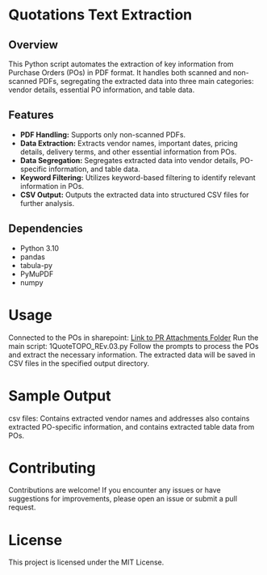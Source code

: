 # Quotations Text Extraction

## Overview
This Python script automates the extraction of key information from Purchase Orders (POs) in PDF format. It handles both scanned and non-scanned PDFs, segregating the extracted data into three main categories: vendor details, essential PO information, and table data.

## Features
- **PDF Handling:** Supports only non-scanned PDFs.
- **Data Extraction:** Extracts vendor names, important dates, pricing details, delivery terms, and other essential information from POs.
- **Data Segregation:** Segregates extracted data into vendor details, PO-specific information, and table data.
- **Keyword Filtering:** Utilizes keyword-based filtering to identify relevant information in POs.
- **CSV Output:** Outputs the extracted data into structured CSV files for further analysis.

## Dependencies
- Python 3.10
- pandas
- tabula-py
- PyMuPDF
- numpy

# Usage
Connected to the POs in sharepoint: 
[Link to PR Attachments Folder](https://uniper.sharepoint.com/:f:/r/sites/OGrp_SpotBuyTeam/Shared%20Documents/General/1QuoteToPO/PR%20Attachments?csf=1&web=1&e=mfP4Mb)
Run the main script: 
1QuoteTOPO_REv.03.py
Follow the prompts to process the POs and extract the necessary information.
The extracted data will be saved in CSV files in the specified output directory.

# Sample Output
csv files: Contains extracted vendor names and addresses also contains extracted PO-specific information, and contains extracted table data from POs.

# Contributing
Contributions are welcome! If you encounter any issues or have suggestions for improvements, please open an issue or submit a pull request.

# License
This project is licensed under the MIT License.
